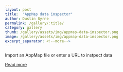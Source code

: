 ```yaml
---
layout: post
title:  "AppMap data inspector"
author: Dustin Byrne
permalink: /gallery/:title/
category: gallery
thumb: /gallery/assets/img/appmap-data-inspector.png
image: /gallery/assets/img/appmap-data-inspector.png
excerpt_separator: <!--more-->
---
```

Import an AppMap file or enter a URL to instpect data
<!--more-->

[Read more](https://appmap-data-inspector.netlify.app/?url=https%3A%2F%2Fapp.land%2Fapi%2Fscenarios%2Ffbc57147-b947-4423-bd60-ef0d3369726d)